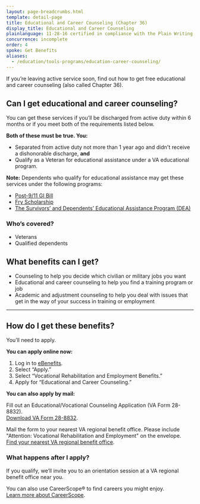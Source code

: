```yaml
---
layout: page-breadcrumbs.html
template: detail-page
title: Educational and Career Counseling (Chapter 36)
display_title: Educational and Career Counseling
plainlanguage: 11-28-16 certified in compliance with the Plain Writing Act
concurrence: incomplete
order: 4
spoke: Get Benefits
aliases:
  - /education/tools-programs/education-career-counseling/
---
```


<div class="va-introtext">

If you’re leaving active service soon, find out how to get free educational and career counseling (also called Chapter 36).

</div>

<div class="feature" markdown="1">

## Can I get educational and career counseling?

You can get these services if you’ll be discharged from active duty within 6 months or if you meet both of the requirements listed below.

**Both of these must be true. You:**
-	Separated from active duty not more than 1 year ago and didn't receive a dishonorable discharge, **and**
-	Qualify as a Veteran for educational assistance under a VA educational program.

**Note:** Dependents who qualify for educational assistance may get these services under the following programs:
- [Post-9/11 GI Bill](/education/about-gi-bill-benefits/post-9-11/)
- [Fry Scholarship](/education/survivor-dependent-benefits/fry-scholarship/)
- [The Survivors’ and Dependents’ Educational Assistance Program (DEA)](/education/survivor-dependent-benefits/dependents-education-assistance/)

### Who’s covered?

- Veterans
- Qualified dependents

</div>

## What benefits can I get?

-	Counseling to help you decide which civilian or military jobs you want
-	Educational and career counseling to help you find a training program or job
-	Academic and adjustment counseling to help you deal with issues that get in the way of your success in training or employment

-----

## How do I get these benefits?

You’ll need to apply.

**You can apply online now:**

1. Log in to [eBenefits](https://www.ebenefits.va.gov).
2. Select “Apply.”
3. Select “Vocational Rehabilitation and Employment Benefits.”
4. Apply for “Educational and Career Counseling.”

**You can also apply by mail:**

Fill out an Educational/Vocational Counseling Application (VA Form 28-8832). <br>
[Download VA Form 28-8832](https://www.vba.va.gov/pubs/forms/VBA-28-8832-ARE.pdf).

Mail the form to your nearest VA regional benefit office. Please include "Attention: Vocational Rehabilitation and Employment" on the envelope. <br>
[Find your nearest VA regional benefit office](/find-locations/?facilityType=benefits).

### What happens after I apply?

If you qualify, we’ll invite you to an orientation session at a VA regional benefit office near you.

You can also use CareerScope&reg; to find careers you might enjoy. <br>
[Learn more about CareerScope](/careers-employment/careerscope-skills-assessment/).

